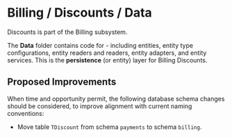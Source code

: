# Billing / Discounts / Data

Discounts is part of the Billing subsystem.
  
The **Data** folder contains code for - including entities, entity type configurations, entity readers and readers, entity adapters, and entity services. This is the **persistence** (or entity) layer for Billing Discounts.

## Proposed Improvements

When time and opportunity permit, the following database schema changes should be considered, to improve alignment with current naming conventions:

* Move table `TDiscount` from schema `payments` to schema `billing`.
